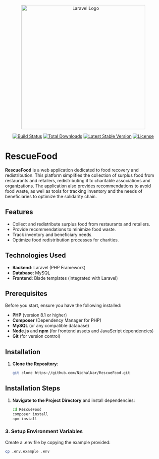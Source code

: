 <p align="center"><a href="https://laravel.com" target="_blank"><img src="https://raw.githubusercontent.com/laravel/art/master/logo-lockup/5%20SVG/2%20CMYK/1%20Full%20Color/laravel-logolockup-cmyk-red.svg" width="400" alt="Laravel Logo"></a></p>

<p align="center">
<a href="https://github.com/laravel/framework/actions"><img src="https://github.com/laravel/framework/workflows/tests/badge.svg" alt="Build Status"></a>
<a href="https://packagist.org/packages/laravel/framework"><img src="https://img.shields.io/packagist/dt/laravel/framework" alt="Total Downloads"></a>
<a href="https://packagist.org/packages/laravel/framework"><img src="https://img.shields.io/packagist/v/laravel/framework" alt="Latest Stable Version"></a>
<a href="https://packagist.org/packages/laravel/framework"><img src="https://img.shields.io/packagist/l/laravel/framework" alt="License"></a>
</p>

# RescueFood

**RescueFood** is a web application dedicated to food recovery and redistribution. This platform simplifies the collection of surplus food from restaurants and retailers, redistributing it to charitable associations and organizations. The application also provides recommendations to avoid food waste, as well as tools for tracking inventory and the needs of beneficiaries to optimize the solidarity chain.

## Features

- Collect and redistribute surplus food from restaurants and retailers.
- Provide recommendations to minimize food waste.
- Track inventory and beneficiary needs.
- Optimize food redistribution processes for charities.

## Technologies Used

- **Backend**: Laravel (PHP Framework)
- **Database**: MySQL
- **Frontend**: Blade templates (integrated with Laravel)

## Prerequisites

Before you start, ensure you have the following installed:

- **PHP** (version 8.1 or higher)
- **Composer** (Dependency Manager for PHP)
- **MySQL** (or any compatible database)
- **Node.js** and **npm** (for frontend assets and JavaScript dependencies)
- **Git** (for version control)

## Installation

1. **Clone the Repository**: 
   ```bash
   git clone https://github.com/NidhalNar/RescueFood.git

## Installation Steps

1. **Navigate to the Project Directory** and install dependencies:
   
   ```bash
   cd RescueFood
   composer install
   npm install

### 3. Setup Environment Variables

Create a .env file by copying the example provided:

```bash
cp .env.example .env
